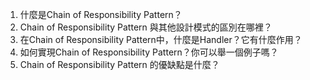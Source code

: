 

1. 什麼是Chain of Responsibility Pattern？
2. Chain of Responsibility Pattern 與其他設計模式的區別在哪裡？
3. 在Chain of Responsibility Pattern中，什麼是Handler？它有什麼作用？
4. 如何實現Chain of Responsibility Pattern？你可以舉一個例子嗎？
5. Chain of Responsibility Pattern 的優缺點是什麼？